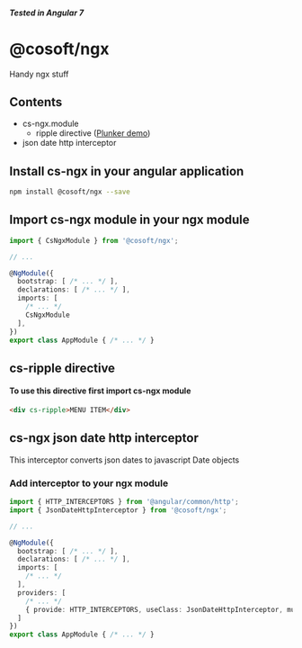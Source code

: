 ##### Tested in Angular 7

# @cosoft/ngx

Handy ngx stuff

## Contents

* cs-ngx.module
  * ripple directive ([Plunker demo](https://embed.plnkr.co/XYwmPbCN6kUhGIhUczRg/ "Plunker demo of directive"))
* json date http interceptor

## Install cs-ngx in your angular application
```bash
npm install @cosoft/ngx --save
```

## Import cs-ngx module in your ngx module
```typescript
import { CsNgxModule } from '@cosoft/ngx';

// ...

@NgModule({
  bootstrap: [ /* ... */ ],
  declarations: [ /* ... */ ],
  imports: [
    /* ... */
    CsNgxModule
  ],
})
export class AppModule { /* ... */ }
```

## cs-ripple directive 
#### To use this directive first import cs-ngx module

```html
<div cs-ripple>MENU ITEM</div>
```

## cs-ngx json date http interceptor
This interceptor converts json dates to javascript Date objects

### Add interceptor to your ngx module
```typescript
import { HTTP_INTERCEPTORS } from '@angular/common/http';
import { JsonDateHttpInterceptor } from '@cosoft/ngx';

// ...

@NgModule({
  bootstrap: [ /* ... */ ],
  declarations: [ /* ... */ ],
  imports: [
    /* ... */
  ],
  providers: [
    /* ... */
    { provide: HTTP_INTERCEPTORS, useClass: JsonDateHttpInterceptor, multi: true }
  ]
})
export class AppModule { /* ... */ }
```